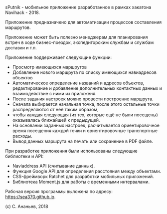 sPutnik  - мобильное приложение разработанное в рамках хакатона Navihack - 2018.

Приложение предназначено для автоматизации процессов составления маршрутов.

Приложение может быть полезно менеджерам для планирования встреч в ходе бизнес-поездок, 
экспедиторским службам и службам доставки и т.п.

Приложение поддерживает следующие функции:
* Просмотр имеющихся маршрутов
* Добавление нового маршрута по списку имеющихся навиадресов объектов
* Автоматическое определение названий и адресов объектов, редактирование и добавление дополнительных контактных данных и взаимодействие с ними из приложеня.
* После задания настроек можно провести построение маршрута.
* Cначала выбирается начальная точка, после этого остальные точки распределяются от неё таким образом,
* чтобы каждая следующая (из тех, которые ещё не были посещены) оказывалась ближайшей к предыдущей.
* На основании заданных настроек, расчитывается ориентировочное время посещения каждой точки и ориентировочные транспортные расходы.
* Вывод данных маршрута на печать или сохранение в PDF файле.

При разработке приложения были использованы следующие библиотеки и API:
* Naviaddress API (считывание данных).
* Функция Google API для определения расстояния между объектами.
* CSS-фреймворк Ratchet для разработки мобильных приложений.
* Библиотека Moment.js для работы с временными интервалами.

Рабочая версия программы выложена по адресу: https://sea370.github.io.

(c) С. Ананьев, 2018
